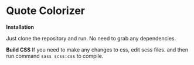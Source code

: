 # Quote Colorizer

**Installation**

Just clone the repository and run. No need to grab any dependencies. 

**Build CSS**
If you need to make any changes to css, edit scss files. and then run command ``sass scss:css`` to compile.